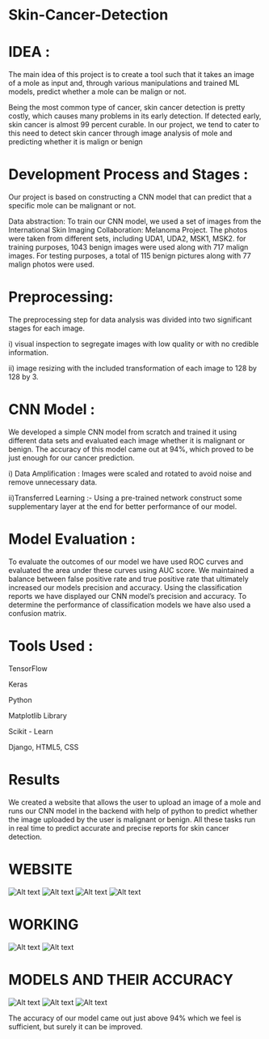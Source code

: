 # Skin-Cancer-Detection
# IDEA :

The main idea of this project is to create a tool such that it takes an image of a mole as input and, through various manipulations and trained ML models, predict whether a mole can be malign or not.

Being the most common type of cancer, skin cancer detection is pretty costly, which causes many problems in its early detection. If detected early, skin cancer is almost 99 percent curable. In our project, we tend to cater to this need to detect skin cancer through image analysis of mole and predicting whether it is malign or benign

# Development Process and Stages :

Our project is based on constructing a CNN model that can predict that a specific mole can be malignant or not.

Data abstraction: To train our CNN model, we used a set of images from the International Skin Imaging Collaboration: Melanoma Project. The photos were taken from different sets, including UDA1, UDA2, MSK1, MSK2. for training purposes, 1043 benign images were used along with 717 malign images. For testing purposes, a total of 115 benign pictures along with 77 malign photos were used.

# Preprocessing: 

The preprocessing step for data analysis was divided into two significant stages for each image.

i) visual inspection to segregate images with low quality or with no credible information.

ii) image resizing with the included transformation of each image to 128 by 128 by 3.


# CNN Model : 

We developed a simple CNN model from scratch and trained it using different data sets and evaluated each image whether it is malignant or benign. The accuracy of this model came out at 94%, which proved to be just enough for our cancer prediction.

i) Data Amplification : Images were scaled and rotated to avoid noise and remove unnecessary data.

ii)Transferred Learning :- Using a pre-trained network construct some supplementary layer at the end for better performance of our model. 

# Model Evaluation : 
To evaluate the outcomes of our model we have used ROC curves and evaluated the area under these curves using AUC score. We maintained a balance between false positive rate and true positive rate that ultimately increased our models precision and accuracy. Using the classification reports we have displayed our CNN model’s precision and accuracy. To determine the performance of classification models we have also used a confusion matrix.

# Tools Used : 

TensorFlow

Keras

Python

Matplotlib Library

Scikit - Learn

Django, HTML5, CSS

	
# Results

We created a website that allows the user to upload an image of a mole and runs our CNN model in the backend with help of python to predict whether the image uploaded by the user is malignant or benign. All these tasks run in real time to predict accurate and precise reports for skin cancer detection. 

# WEBSITE

![Alt text](img1.png?raw=true "Title")
![Alt text](img2.png?raw=true "Title")
![Alt text](img3.png?raw=true "Title")
![Alt text](img4.png?raw=true "Title")

# WORKING

![Alt text](img5.png?raw=true "Title")
![Alt text](img6.png?raw=true "Title")

# MODELS AND THEIR ACCURACY
![Alt text](img1.png?raw=true "Title")
![Alt text](img2.png?raw=true "Title")
![Alt text](img3.png?raw=true "Title")


The accuracy of our model came out just above 94% which we feel is sufficient, but surely it can be improved.

